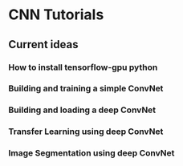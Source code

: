 # CNN Tutorials

## Current ideas

### How to install tensorflow-gpu python

### Building and training a simple ConvNet

### Building and loading a deep ConvNet

### Transfer Learning using deep ConvNet

### Image Segmentation using deep ConvNet
